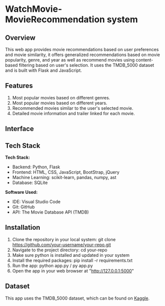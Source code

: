 # WatchMovie- MovieRecommendation system


## Overview

This web app provides movie recommendations based on user preferences and movie similarity, it offers generalized recommendations based on movie popularity, genre, and year as well as recommend movies using content-based filtering based on user's selection. It uses the TMDB_5000 dataset and is built with Flask and JavaScript.

## Features

1. Most popular movies based on different genres. 
2. Most popular movies based on different years. 
3. Recommended movies similar to the user's selected movie.
4. Detailed movie information and trailer linked for each movie.

## Interface

## Tech Stack 
**Tech Stack:**

- Backend: Python, Flask
- Frontend: HTML, CSS, JavaScript, BootStrap, jQuery
- Machine Learning: scikit-learn, pandas, numpy, ast
- Database: SQLite

**Software Used:**

- IDE: Visual Studio Code
- Git: GitHub
- API: The Movie Database API (TMDB)

## Installation

1. Clone the repository in your local system: git clone https://github.com/your-username/your-repo.git
2. Navigate to the project directory: cd your-repo
3. Make sure python is installed and updated in your system 
4. Install the required packages: pip install -r requirements.txt
5. Run the app: python app.py / py app.py
6. Open the app in your web browser at "http://127.0.0.1:5000"

## Dataset

This app uses the TMDB_5000 dataset, which can be found on [Kaggle](https://www.kaggle.com/datasets/tmdb/tmdb-movie-metadata).

